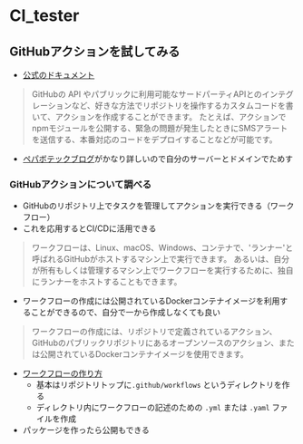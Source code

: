 # CI_tester

## GitHubアクションを試してみる

- [公式のドキュメント](https://help.github.com/ja/actions)

> GitHubの API やパブリックに利用可能なサードパーティAPIとのインテグレーションなど、好きな方法でリポジトリを操作するカスタムコードを書いて、アクションを作成することができます。 たとえば、アクションでnpmモジュールを公開する、緊急の問題が発生したときにSMSアラートを送信する、本番対応のコードをデプロイすることなどが可能です。

- [ペパボテックブログ](https://tech.pepabo.com/2020/03/11/github-actions-for-lolipop-and-heteml/)がかなり詳しいので自分のサーバーとドメインでためす

### GitHubアクションについて調べる

- GitHubのリポジトリ上でタスクを管理してアクションを実行できる（ワークフロー）
- これを応用するとCI/CDに活用できる

> ワークフローは、Linux、macOS、Windows、コンテナで、'ランナー'と呼ばれるGitHubがホストするマシン上で実行できます。 あるいは、自分が所有もしくは管理するマシン上でワークフローを実行するために、独自にランナーをホストすることもできます。

- ワークフローの作成には公開されているDockerコンテナイメージを利用することができるので、自分で一から作成しなくても良い

>ワークフローの作成には、リポジトリで定義されているアクション、GitHubのパブリックリポジトリにあるオープンソースのアクション、または公開されているDockerコンテナイメージを使用できます。

- [ワークフローの作り方](https://help.github.com/ja/actions/configuring-and-managing-workflows/configuring-a-workflow)
  - 基本はリポジトリトップに`.github/workflows` というディレクトリを作る
  - ディレクトリ内にワークフローの記述のための `.yml` または `.yaml` ファイルを作成
- パッケージを作ったら公開もできる